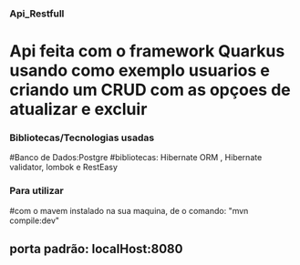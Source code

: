 ### Api_Restfull 
# Api feita com o framework Quarkus usando como exemplo usuarios e criando um CRUD com as opçoes de atualizar e excluir
### Bibliotecas/Tecnologias usadas
#Banco de Dados:Postgre
#bibliotecas: Hibernate ORM , Hibernate validator, lombok e RestEasy
### Para utilizar
#com o mavem instalado na sua maquina, de o comando: "mvn compile:dev"
## porta padrão: localHost:8080
